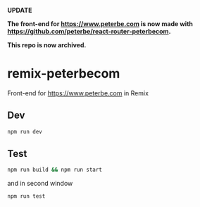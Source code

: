 **UPDATE**

**The front-end for <https://www.peterbe.com> is now made with <https://github.com/peterbe/react-router-peterbecom>.**

**This repo is now archived.**


# remix-peterbecom

Front-end for <https://www.peterbe.com> in Remix

## Dev

```sh
npm run dev
```

## Test

```sh
npm run build && npm run start
```

and in second window

```sh
npm run test
```
